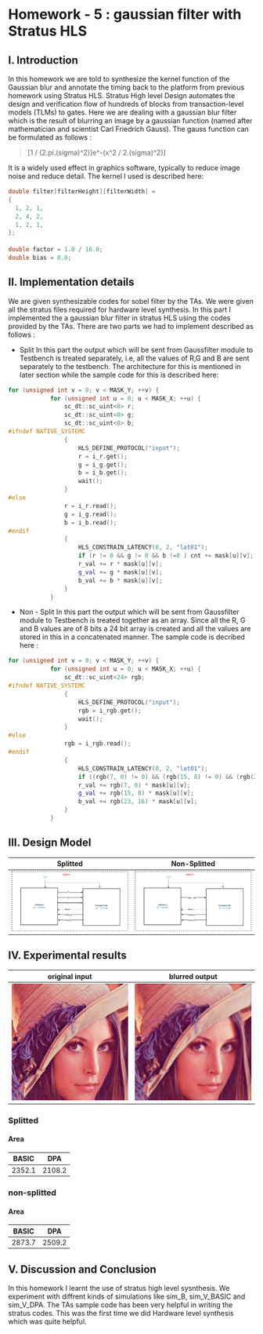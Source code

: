 

# Homework - 5 : gaussian filter with Stratus HLS

## I. Introduction
In this homework we are told to synthesize the kernel function of the Gaussian blur and annotate the timing back to the platform from previous homework using Stratus HLS. Stratus High level Design automates the design and verification flow of hundreds of blocks from transaction-level models (TLMs) to gates. Here we are dealing with a gaussian blur filter which is the result of blurring an image by a gaussian function (named after mathematician and scientist Carl Friedrich Gauss). The gauss function can be formulated as follows : 
>[1 / (2.pi.(sigma)^2)]e^-(x^2 / 2.(sigma)^2)]


It is a widely used effect in graphics software, typically to reduce image noise and reduce detail. The kernel I used is described here: 

```c++
double filter[filterHeight][filterWidth] =
{
  1, 2, 1,
  2, 4, 2,
  1, 2, 1,
};

double factor = 1.0 / 16.0;
double bias = 0.0;
```

## II. Implementation details

We are given synthesizable codes for sobel filter by the TAs. We were given all the stratus files required for hardware level synthesis. In this part I implemented the  a gaussian blur filter in stratus HLS using the codes provided by the TAs. There are two parts we had to implement described as follows :

- Split 
  In this part the output which will be sent from Gaussfilter module to Testbench is treated separately, i.e, all the values of R,G and B are sent separately to the testbench. The architecture for this is mentioned in later section while the sample code for this is described here: 
```c++
for (unsigned int v = 0; v < MASK_Y; ++v) {
			for (unsigned int u = 0; u < MASK_X; ++u) {
				sc_dt::sc_uint<8> r;
				sc_dt::sc_uint<8> g;
				sc_dt::sc_uint<8> b;
#ifndef NATIVE_SYSTEMC
				{
					HLS_DEFINE_PROTOCOL("input");
					r = i_r.get();
					g = i_g.get();
					b = i_b.get();
					wait();
				}
#else
				r = i_r.read();
				g = i_g.read();
				b = i_b.read();
#endif
				{
					HLS_CONSTRAIN_LATENCY(0, 2, "lat01");
        			if (r != 0 && g != 0 && b !=0 ) cnt += mask[u][v];
					r_val += r * mask[u][v];
					g_val += g * mask[u][v];
					b_val += b * mask[u][v];
				}
			}
```
- Non - Split
 In this part the output which will be sent from Gaussfilter module to Testbench is treated together as an array. Since all the R, G and B values are of 8 bits a 24 bit array is created and all the values are stored in this in a concatenated manner. The sample code is decribed here : 

```c++
for (unsigned int v = 0; v < MASK_Y; ++v) {
			for (unsigned int u = 0; u < MASK_X; ++u) {
				sc_dt::sc_uint<24> rgb;
#ifndef NATIVE_SYSTEMC
				{
					HLS_DEFINE_PROTOCOL("input");
					rgb = i_rgb.get();
					wait();
				}
#else
				rgb = i_rgb.read();
#endif
				{
					HLS_CONSTRAIN_LATENCY(0, 2, "lat01");
        			if ((rgb(7, 0) != 0) && (rgb(15, 8) != 0) && (rgb(23, 16) != 0)) cnt += mask[u][v];
					r_val += rgb(7, 0) * mask[u][v];
					g_val += rgb(15, 8) * mask[u][v];
					b_val += rgb(23, 16) * mask[u][v];
				}
			}

```

## III. Design Model
|Splitted| Non-Splitted|
|---------------|---------------|
|![i](split.png)|![o](non-split.png)|



## IV. Experimental results

|original input | blurred output|
|---------------|---------------|
|![i](lena_std_short.bmp)|![o](out.bmp)|

### Splitted

#### Area

| BASIC     | DPA  |
| ------- | ----- | 
| 2352.1 | 2108.2 | 


### non-splitted

#### Area

| BASIC     | DPA  |
| ------- | ----- | 
| 2873.7 | 2509.2 | 



## V. Discussion and Conclusion
In this homework I learnt the use of stratus high level sysnthesis. We experiment with diffrent kinds of simulations like sim_B, sim_V_BASIC and sim_V_DPA. The TAs sample code has been very helpful in writing the stratus codes. This was the first time we did Hardware level synthesis which was quite helpful.  

